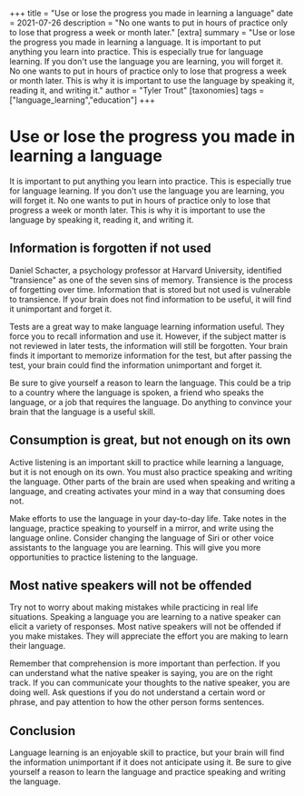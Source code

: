 +++
title = "Use or lose the progress you made in learning a language"
date = 2021-07-26
description = "No one wants to put in hours of practice only to lose that progress a week or month later."
[extra]
summary = "Use or lose the progress you made in learning a language. It is important to put anything you learn into practice. This is especially true for language learning. If you don't use the language you are learning, you will forget it. No one wants to put in hours of practice only to lose that progress a week or month later. This is why it is important to use the language by speaking it, reading it, and writing it."
author = "Tyler Trout"
[taxonomies]
tags = ["language_learning","education"]
+++

# Use or lose the progress you made in learning a language

It is important to put anything you learn into practice. This is especially true for language learning. If you don't use the language you are learning, you will forget it. No one wants to put in hours of practice only to lose that progress a week or month later. This is why it is important to use the language by speaking it, reading it, and writing it.

## Information is forgotten if not used
Daniel Schacter, a psychology professor at Harvard University, identified "transience" as one of the seven sins of memory. Transience is the process of forgetting over time. Information that is stored but not used is vulnerable to transience. If your brain does not find information to be useful, it will find it unimportant and forget it.

Tests are a great way to make language learning information useful. They force you to recall information and use it. However, if the subject matter is not reviewed in later tests, the information will still be forgotten. Your brain finds it important to memorize information for the test, but after passing the test, your brain could find the information unimportant and forget it.

Be sure to give yourself a reason to learn the language. This could be a trip to a country where the language is spoken, a friend who speaks the language, or a job that requires the language. Do anything to convince your brain that the language is a useful skill.

## Consumption is great, but not enough on its own
Active listening is an important skill to practice while learning a language, but it is not enough on its own. You must also practice speaking and writing the language. Other parts of the brain are used when speaking and writing a language, and creating activates your mind in a way that consuming does not.

Make efforts to use the language in your day-to-day life. Take notes in the language, practice speaking to yourself in a mirror, and write using the language online. Consider changing the language of Siri or other voice assistants to the language you are learning. This will give you more opportunities to practice listening to the language.

## Most native speakers will not be offended
Try not to worry about making mistakes while practicing in real life situations. Speaking a language you are learning to a native speaker can elicit a variety of responses. Most native speakers will not be offended if you make mistakes. They will appreciate the effort you are making to learn their language.

Remember that comprehension is more important than perfection. If you can understand what the native speaker is saying, you are on the right track. If you can communicate your thoughts to the native speaker, you are doing well. Ask questions if you do not understand a certain word or phrase, and pay attention to how the other person forms sentences.

## Conclusion
Language learning is an enjoyable skill to practice, but your brain will find the information unimportant if it does not anticipate using it. Be sure to give yourself a reason to learn the language and practice speaking and writing the language.
